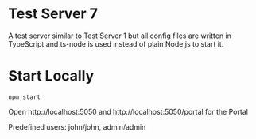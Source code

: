 
# Test Server 7

A test server similar to Test Server 1 but all config files are written in TypeScript and ts-node is used instead
of plain Node.js to start it.

# Start Locally

    npm start

Open http://localhost:5050 and http://localhost:5050/portal for the Portal

Predefined users: john/john, admin/admin

